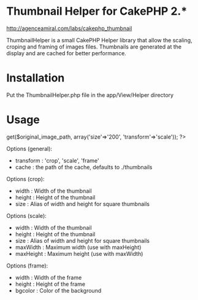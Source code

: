 Thumbnail Helper for CakePHP 2.*
=====
http://agenceamiral.com/labs/cakephp_thumbnail

ThumbnailHelper is a small CakePHP Helper library that allow the scaling, croping and framing of images files.
Thumbnails are generated at the display and are cached for better performance.


Installation
===================================

Put the ThumbnailHelper.php file in the app/View/Helper directory


Usage
===================================


<?php 

	// Add the Thumbnail helper to the helpers array at the top of your controller
	var $helpers = array('Thumbnail');

?>

<?php

	// This will return the path of the resized image
	$thumbnail->get($original_image_path, array('size'=>'200', 'transform'=>'scale'));

?>

Options (general):

* transform : 'crop', 'scale', 'frame'
* cache : the path of the cache, defaults to ./thumbnails

Options (crop):

* width : Width of the thumbnail
* height : Height of the thumbnail
* size : Alias of width and height for square thumbnails

Options (scale):

* width : Width of the thumbnail
* height : Height of the thumbnail
* size : Alias of width and height for square thumbnails
* maxWidth : Maximum width (use with maxHeight)
* maxHeight : Maximum height (use with maxWidth)

Options (frame):

* width : Width of the frame
* height : Height of the frame
* bgcolor : Color of the background
